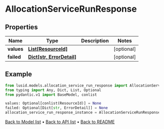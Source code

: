 # AllocationServiceRunResponse

## Properties
Name | Type | Description | Notes
------------ | ------------- | ------------- | -------------
**values** | [**List[ResourceId]**](ResourceId.md) |  | [optional] 
**failed** | [**Dict[str, ErrorDetail]**](ErrorDetail.md) |  | [optional] 
## Example

```python
from lusid.models.allocation_service_run_response import AllocationServiceRunResponse
from typing import Any, Dict, List, Optional
from pydantic.v1 import BaseModel, conlist

values: Optional[conlist(ResourceId)] = None
failed: Optional[Dict[str, ErrorDetail]] = None
allocation_service_run_response_instance = AllocationServiceRunResponse(values=values, failed=failed)

```

[Back to Model list](../README.md#documentation-for-models) &#8226; [Back to API list](../README.md#documentation-for-api-endpoints) &#8226; [Back to README](../README.md)

